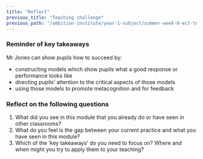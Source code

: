 ```yaml
---
title: "Reflect"
previous_title: "Teaching challenge"
previous_path: "/ambition-institute/year-1-subject/summer-week-8-ect-teaching-challenge"
---
```


### Reminder of key takeaways

Mr Jones can show pupils how to succeed by:

- constructing models which show pupils what a good response or performance looks like
- directing pupils’ attention to the critical aspects of those models
- using those models to promote metacognition and for feedback

### Reflect on the following questions

1. What did you see in this module that you already do or have seen in other classrooms?
2. What do you feel is the gap between your current practice and what you have seen in this module?
3. Which of the ‘key takeaways’ do you need to focus on? Where and when might you try to apply them to your teaching?

